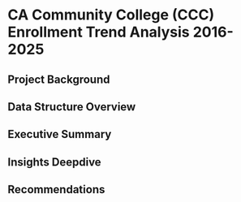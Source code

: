 # CA Community College (CCC) Enrollment Trend Analysis 2016-2025

## Project Background 

## Data Structure Overview

## Executive Summary

## Insights Deepdive

## Recommendations
